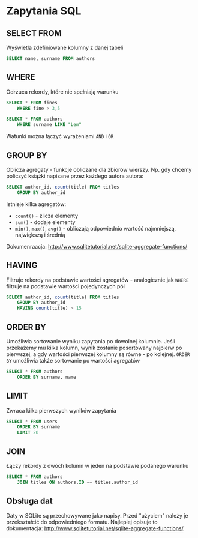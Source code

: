 # Zapytania SQL

## SELECT FROM

Wyświetla zdefiniowane kolumny z danej tabeli

```SQL
SELECT name, surname FROM authors
```

## WHERE

Odrzuca rekordy, które nie spełniają warunku

```SQL
SELECT * FROM fines
    WHERE fine > 3,5
```

```SQL
SELECT * FROM authors
    WHERE surname LIKE "Lem"
```

Watunki można łączyć wyrażeniami ```AND``` i ```OR```

## GROUP BY

Oblicza agregaty - funkcje obliczane dla zbiorów wierszy. Np. gdy chcemy policzyć książki napisane przez każdego autora autora:

```SQL
SELECT author_id, count(title) FROM titles
    GROUP BY author_id
```

Istnieje kilka agregatów:

 * `count()` - zlicza elementy
 * `sum()` - dodaje elementy
 * `min()`, `max()`, `avg()` - obliczają odpowiednio wartość najmniejszą, największą i średnią

 Dokumenraacja: http://www.sqlitetutorial.net/sqlite-aggregate-functions/

## HAVING

Filtruje rekordy na podstawie wartości agregatów - analogicznie jak `WHERE` filtruje na podstawie wartości pojedynczych pól

```SQL
SELECT author_id, count(title) FROM titles
    GROUP BY author_id
    HAVING count(title) > 15
```

## ORDER BY

Umożliwia sortowanie wyniku zapytania po dowolnej kolumnie. Jeśli przekażemy mu kilka kolumn, wynik zostanie posortowany najpierw po pierwszej, a gdy wartości pierwszej kolumny są równe - po kolejnej. `ORDER BY` umożliwia także sortowanie po wartości agregatów

```SQL
SELECT * FROM authors
    ORDER BY surname, name
```

## LIMIT

Zwraca kilka pierwszych wyników zapytania

```SQL
SELECT * FROM users
    ORDER BY surname
    LIMIT 20
```

## JOIN

Łączy rekordy z dwóch kolumn w jeden na podstawie podanego warunku

```SQL
SELECT * FROM authors
    JOIN titles ON authors.ID == titles.author_id
```

## Obsługa dat

Daty w SQLite są przechowywane jako napisy. Przed "użyciem" należy je przekształcić do odpowiedniego formatu. Najlepiej opisuje to dokumentacja: http://www.sqlitetutorial.net/sqlite-aggregate-functions/